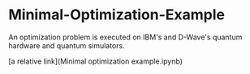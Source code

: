 # Minimal-Optimization-Example
An optimization problem is executed on IBM's and D-Wave's quantum hardware and quantum simulators.

[a relative link](Minimal optimization example.ipynb)
